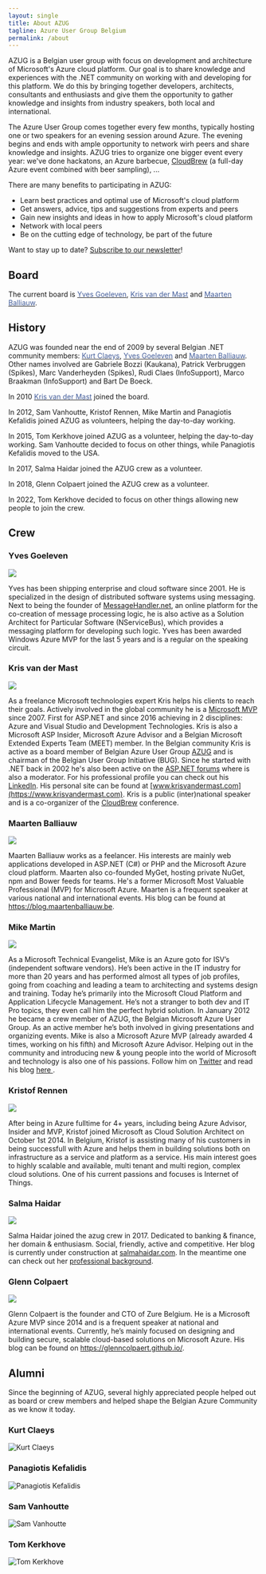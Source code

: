 ```yaml
---
layout: single
title: About AZUG
tagline: Azure User Group Belgium
permalink: /about
---
```


AZUG is a Belgian user group with focus on development and architecture of Microsoft's Azure cloud platform. Our goal is to share knowledge and experiences with the .NET community on working with and developing for this platform. We do this by bringing together developers, architects, consultants and enthusiasts and give them the opportunity to gather knowledge and insights from industry speakers, both local and international.

The Azure User Group comes together every few months, typically hosting one or two speakers for an evening session around Azure. The evening begins and ends with ample opportunity to network wirh peers and share knowledge and insights. AZUG tries to organize one bigger event every year: we've done hackatons, an Azure barbecue, [CloudBrew](https://www.cloudbrew.be) (a full-day Azure event combined with beer sampling), ...

There are many benefits to participating in AZUG:

* Learn best practices and optimal use of Microsoft's cloud platform
* Get answers, advice, tips and suggestions from experts and peers
* Gain new insights and ideas in how to apply Microsoft's cloud platform
* Network with local peers
* Be on the cutting edge of technology, be part of the future

Want to stay up to date? <a href="https://azug.us2.list-manage.com/subscribe/?u=47e1708de98684b0f393d63b3&amp;id=9463ee7106">Subscribe to our newsletter</a>!

## Board

The current board is <a href="https://cloudshaper.wordpress.com"><span style="color: #455f9c;">Yves Goeleven</span></a>, <a href="https://blog.krisvandermast.com/"><span style="color: #455f9c;">Kris van der Mast</span></a> and <a href="https://blog.maartenballiauw.be/"><span style="color: #455f9c;">Maarten Balliauw</span></a>.

## History

AZUG was founded near the end of 2009 by several Belgian .NET community members: <a href="https://www.devitect.net/"><span style="color: #455f9c;">Kurt Claeys</span></a>, <a href="https://cloudshaper.wordpress.com"><span style="color: #455f9c;">Yves Goeleven</span></a> and <a href="https://blog.maartenballiauw.be/"><span style="color: #455f9c;">Maarten Balliauw</span></a>. Other names involved are Gabriele Bozzi (Kaukana), Patrick Verbruggen (Spikes), Marc Vanderheyden (Spikes), Rudi Claes (InfoSupport), Marco Braakman (InfoSupport) and Bart De Boeck.

In 2010 <a href="https://www.krisvandermast.com/"><span style="color: #455f9c;">Kris van der Mast</span></a> joined the board.

In 2012, Sam Vanhoutte, Kristof Rennen, Mike Martin and Panagiotis Kefalidis joined AZUG as volunteers, helping the day-to-day working.

In 2015, Tom Kerkhove joined AZUG as a volunteer, helping the day-to-day working. Sam Vanhoutte decided to focus on other things, while Panagiotis Kefalidis moved to the USA.

In 2017, Salma Haidar joined the AZUG crew as a volunteer.

In 2018, Glenn Colpaert joined the AZUG crew as a volunteer.

In 2022, Tom Kerkhove decided to focus on other things allowing new people to join the crew.

## Crew

### Yves Goeleven

![](/assets/media/crew/yves-goeleven.jpg)

Yves has been shipping enterprise and cloud software since 2001. He is specialized in the design of distributed software systems using messaging. Next to being the founder of <a href="https://www.MessageHandler.net">MessageHandler.net</a>, an online platform for the co-creation of message processing logic, he is also active as a Solution Architect for Particular Software (NServiceBus), which provides a messaging platform for developing such logic. Yves has been awarded Windows Azure MVP for the last 5 years and is a regular on the speaking circuit.

### Kris van der Mast

![](/assets/media/crew/kris-vandermast.jpg)

As a freelance Microsoft technologies expert Kris helps his clients to reach their goals. Actively involved in the global community he is a [Microsoft MVP](https://mvp.microsoft.com/en-us/PublicProfile/38656?fullName=Kris%20%20van%20der%20Mast) since 2007. First for ASP.NET and since 2016 achieving in 2 disciplines: Azure and Visual Studio and Development Technologies. Kris is also a Microsoft ASP Insider, Microsoft Azure Advisor and a Belgian Microsoft Extended Experts Team (MEET) member. In the Belgian community Kris is active as a board member of Belgian Azure User Group [AZUG](https://www.azug.be) and is chairman of the Belgian User Group Initiative (BUG). Since he started with .NET back in 2002 he's also been active on the [ASP.NET forums](https://forums.asp.net/members/XIII.aspx) where is also a moderator. For his professional profile you can check out his [LinkedIn](https://www.linkedin.com/in/krisvandermast). His personal site can be found at [www.krisvandermast.com](https://www.krisvandermast.com). Kris is a public (inter)national speaker and is a co-organizer of the [CloudBrew](https://www.cloudbrew.be) conference.

### Maarten Balliauw

![](/assets/media/crew/maarten-balliauw.jpg)

Maarten Balliauw works as a feelancer. His interests are mainly web applications developed in ASP.NET (C#) or PHP and the Microsoft Azure cloud platform. Maarten also co-founded MyGet, hosting private NuGet, npm and Bower feeds for teams. He's a former Microsoft Most Valuable Professional (MVP) for Microsoft Azure. Maarten is a frequent speaker at various national and international events. His blog can be found at <a href="https://blog.maartenballiauw.be">https://blog.maartenballiauw.be</a>.

### Mike Martin

![](/assets/media/crew/mike-martin.jpg)

As a Microsoft Technical Evangelist, Mike is an Azure goto for ISV’s (independent software vendors). He’s been active in the IT industry for more than 20 years and has performed almost all types of job profiles, going from coaching and leading a team to architecting and systems design and training. Today he’s primarily into the Microsoft Cloud Platform and Application Lifecycle Management. He’s not a stranger to both dev and IT Pro topics, they even call him the perfect hybrid solution. 
In January 2012 he became a crew member of AZUG, the Belgian Microsoft Azure User Group. As an active member he’s both involved in giving presentations and organizing events. Mike is also a Microsoft Azure MVP (already awarded 4 times, working on his fifth) and Microsoft Azure Advisor. 
Helping out in the community and introducing new & young people into the world of Microsoft and technology is also one of his passions.
Follow him on <a href="https://twitter.com/techmike2kx">Twitter</a> and read his blog <a href="https://techmike2kx.wordpress.com/">here </a>.  

### Kristof Rennen

![](/assets/media/crew/kristof-rennen.png)

After being in Azure fulltime for 4+ years, including being Azure Advisor, Insider and MVP, Kristof joined Microsoft as Cloud Solution Architect on October 1st 2014.
In Belgium, Kristof is assisting many of his customers in being successfull with Azure and helps them in building solutions both on infrastructure as a service and platform as a service.
His main interest goes to highly scalable and available, multi tenant and multi region, complex cloud solutions. One of his current passions and focuses is Internet of Things.

### Salma Haidar

![](/assets/media/crew/salma-haidar.jpg)

Salma Haidar joined the azug crew in 2017. Dedicated to banking & finance, her domain & enthusiasm. Social, friendly, active and competitive. Her blog is currently under construction at [salmahaidar.com](https://www.salmahaidar.com). In the meantime one can check out her [professional background](https://www.linkedin.com/in/salmahaidar).

### Glenn Colpaert

![](/assets/media/crew/glenn-colpaert.jpg)

Glenn Colpaert is the founder and CTO of Zure Belgium. He is a Microsoft Azure MVP since 2014 and is a frequent speaker at national and international events.
Currently, he’s mainly focused on designing and building secure, scalable cloud-based solutions on Microsoft Azure. His blog can be found on <a href="https://glenncolpaert.github.io/">https://glenncolpaert.github.io/</a>.

## Alumni

Since the beginning of AZUG, several highly appreciated people helped out as board or crew members and helped shape the Belgian Azure Community as we know it today.

### Kurt Claeys

![Kurt Claeys](/assets/media/alumni/kurt-claeys2.jpg)

### Panagiotis Kefalidis

![Panagiotis Kefalidis](/assets/media/alumni/panagiotis-kefalidis.jpg)

### Sam Vanhoutte

![Sam Vanhoutte](/assets/media/alumni/sam-vanhoutte.jpg)

### Tom Kerkhove

![Tom Kerkhove](/assets/media/crew/tom-kerkhove.jpg)
